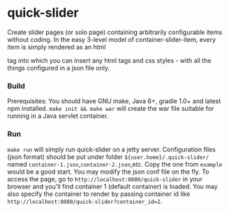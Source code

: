 quick-slider
============

Create slider pages (or solo page) containing arbitrarily configurable items without coding. In the easy 3-level model of container-slider-item, every item is simply rendered as an html <div> tag into which you can insert any html tags and css styles - with all the things configured in a json file only.

### Build
Prerequisites: You should have GNU make, Java 6+, gradle 1.0+ and latest npm installed. 
`make init && make war` will create the war file suitable for running in a Java servlet container. 

### Run
`make run` will simply run quick-slider on a jetty server.
Configuration files (json format) should be put under folder `${user.home}/.quick-slider/` named `container-1.json`,`container-2.json`,etc. Copy the one from `example` would be a good start.
You may modify the json conf file on the fly.
To access the page, go to `http://localhost:8080/quick-slider` in your browser and you'll find container 1 (default container) is loaded. You may also specify the container to render by passing container id like `http://localhost:8080/quick-slider?container_id=2`. 
